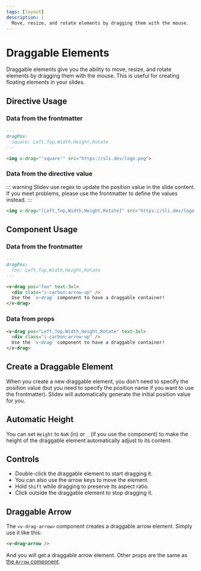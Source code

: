 ```yaml
---
tags: [layout]
description: |
  Move, resize, and rotate elements by dragging them with the mouse.
---
```


# Draggable Elements

Draggable elements give you the ability to move, resize, and rotate elements by dragging them with the mouse. This is useful for creating floating elements in your slides.

## Directive Usage

### Data from the frontmatter

```md
---
dragPos:
  square: Left,Top,Width,Height,Rotate
---

<img v-drag="'square'" src="https://sli.dev/logo.png">
```

### Data from the directive value

::: warning
Slidev use regex to update the position value in the slide content. If you meet problems, please use the frontmatter to define the values instead.
:::

```md
<img v-drag="[Left,Top,Width,Height,Rotate]" src="https://sli.dev/logo.png">
```

## Component Usage

### Data from the frontmatter

```md
---
dragPos:
  foo: Left,Top,Width,Height,Rotate
---

<v-drag pos="foo" text-3xl>
  <div class="i-carbon:arrow-up" />
  Use the `v-drag` component to have a draggable container!
</v-drag>
```

### Data from props

```md
<v-drag pos="Left,Top,Width,Height,Rotate" text-3xl>
  <div class="i-carbon:arrow-up" />
  Use the `v-drag` component to have a draggable container!
</v-drag>
```

## Create a Draggable Element

When you create a new draggable element, you don't need to specify the position value (but you need to specify the position name if you want to use the frontmatter). Slidev will automatically generate the initial position value for you.

## Automatic Height

You can set `Height` to `NaN` (in) or `_` (if you use the component) to make the height of the draggable element automatically adjust to its content.

## Controls

- Double-click the draggable element to start dragging it.
- You can also use the arrow keys to move the element.
- Hold `Shift` while dragging to preserve its aspect ratio.
- Click outside the draggable element to stop dragging it.

## Draggable Arrow

The `<v-drag-arrow>` component creates a draggable arrow element. Simply use it like this:

```md
<v-drag-arrow />
```

And you will get a draggable arrow element. Other props are the same as [the `Arrow` component](/builtin/components#arrow).
